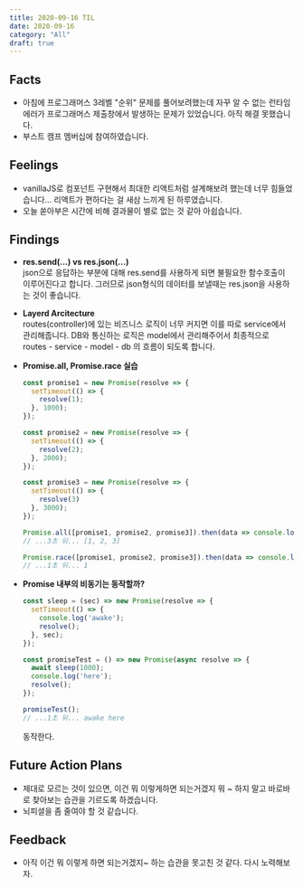 ```yaml
---
title: 2020-09-16 TIL
date: 2020-09-16
category: "All"
draft: true
---
```


## Facts

- 아침에 프로그래머스 3레벨 "순위" 문제를 풀어보려했는데 자꾸 알 수 없는 런타임 에러가 프로그래머스 제출창에서 발생하는 문제가 있었습니다. 아직 해결 못했습니다.
- 부스트 캠프 멤버십에 참여하였습니다.

## Feelings

- vanillaJS로 컴포넌트 구현해서 최대한 리액트처럼 설계해보려 했는데 너무 힘들었습니다... 리액트가 편하다는 걸 새삼 느끼게 된 하루였습니다.
- 오늘 쏟아부은 시간에 비해 결과물이 별로 없는 것 같아 아쉽습니다.

## Findings

- **res.send(...) vs res.json(...)**  
  json으로 응답하는 부분에 대해 res.send를 사용하게 되면 불필요한 함수호출이 이루어진다고 합니다. 그러므로 json형식의 데이터를 보낼때는 res.json을 사용하는 것이 좋습니다.
- **Layerd Arcitecture**  
  routes(controller)에 있는 비즈니스 로직이 너무 커지면 이를 따로 service에서 관리해줍니다. DB와 통신하는 로직은 model에서 관리해주어서 최종적으로 routes - service - model - db 의 흐름이 되도록 합니다.
- **Promise.all, Promise.race 실습**  

    ```js
    const promise1 = new Promise(resolve => {
      setTimeout(() => {
        resolve(1);
      }, 1000);
    });

    const promise2 = new Promise(resolve => {
      setTimeout(() => {
        resolve(2);
      }, 2000);
    });

    const promise3 = new Promise(resolve => {
      setTimeout(() => {
        resolve(3)
      }, 3000);
    });

    Promise.all([promise1, promise2, promise3]).then(data => console.log(data));
    // ...3초 뒤... [1, 2, 3]

    Promise.race([promise1, promise2, promise3]).then(data => console.log(data));
    // ...1초 뒤... 1
    ```

- **Promise 내부의 비동기는 동작할까?**

    ```js
    const sleep = (sec) => new Promise(resolve => {
      setTimeout(() => {
        console.log('awake');
        resolve();
      }, sec);
    });

    const promiseTest = () => new Promise(async resolve => {
      await sleep(1000);
      console.log('here');
      resolve();
    });

    promiseTest();
    // ...1초 뒤... awake here
    ```

    동작한다.

## Future Action Plans

- 제대로 모르는 것이 있으면, 이건 뭐 이렇게하면 되는거겠지 뭐 ~ 하지 말고 바로바로 찾아보는 습관을 기르도록 하겠습니다.
- 뇌피셜을 좀 줄여야 할 것 같습니다.

## Feedback

- 아직 이건 뭐 이렇게 하면 되는거겠지~ 하는 습관을 못고친 것 같다. 다시 노력해보자.
